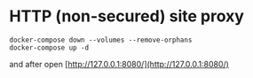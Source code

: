 # HTTP (non-secured) site proxy

```shell
docker-compose down --volumes --remove-orphans
docker-compose up -d
```

and after open [http://127.0.0.1:8080/](http://127.0.0.1:8080/)
